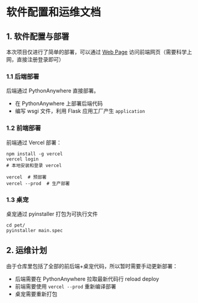 # 软件配置和运维文档

## 1. 软件配置与部署

本次项目仅进行了简单的部署，可以通过 [Web Page](https://timer-frontends-9vqoxl82t-whizhous-projects-7cb8caf3.vercel.app/) 访问前端网页（需要科学上网，直接注册登录即可）

### 1.1 后端部署

后端通过 PythonAnywhere 直接部署。

+ 在 PythonAnywhere 上部署后端代码
+ 编写 wsgi 文件，利用 Flask 应用工厂产生 `application`

### 1.2 前端部署

前端通过 Vercel 部署：

```shell
npm install -g vercel
vercel login
# 本地安装和登录 vercel

vercel  # 预部署
vercel --prod  # 生产部署
```

### 1.3 桌宠

桌宠通过 pyinstaller 打包为可执行文件

```shell
cd pet/
pyinstaller main.spec
```

## 2. 运维计划

由于仓库里包括了全部的前后端+桌宠代码，所以暂时需要手动更新部署：

+ 后端需要在 PythonAnywhere 拉取最新代码行 reload deploy
+ 前端需要使用 `vercel --prod` 重新编译部署
+ 桌宠需要重新打包

